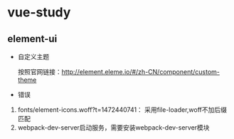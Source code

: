 # vue-study
## element-ui
+ 自定义主题

    按照官网链接：http://element.eleme.io/#/zh-CN/component/custom-theme

+ 错误
  
1. fonts/element-icons.woff?t=1472440741： 采用file-loader,woff不加后缀匹配
2. webpack-dev-server启动服务，需要安装webpack-dev-server模块

